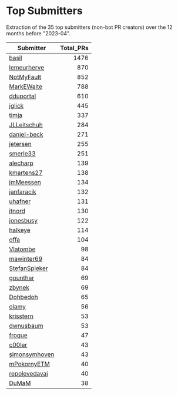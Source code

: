 # Top Submitters

Extraction of the 35 top submitters (non-bot PR creators) 
over the 12 months before "2023-04".


| Submitter     | Total_PRs |
| ------------- | --------: |
| [basil](plot/basil.png) |      1476 |
| [lemeurherve](plot/lemeurherve.png) |       870 |
| [NotMyFault](plot/NotMyFault.png) |       852 |
| [MarkEWaite](plot/MarkEWaite.png) |       788 |
| [dduportal](plot/dduportal.png) |       610 |
| [jglick](plot/jglick.png) |       445 |
| [timja](plot/timja.png) |       337 |
| [JLLeitschuh](plot/JLLeitschuh.png) |       284 |
| [daniel-beck](plot/daniel-beck.png) |       271 |
| [jetersen](plot/jetersen.png) |       255 |
| [smerle33](plot/smerle33.png) |       251 |
| [alecharp](plot/alecharp.png) |       139 |
| [kmartens27](plot/kmartens27.png) |       138 |
| [jmMeessen](plot/jmMeessen.png) |       134 |
| [janfaracik](plot/janfaracik.png) |       132 |
| [uhafner](plot/uhafner.png) |       131 |
| [jtnord](plot/jtnord.png) |       130 |
| [jonesbusy](plot/jonesbusy.png) |       122 |
| [halkeye](plot/halkeye.png) |       114 |
| [offa](plot/offa.png) |       104 |
| [Vlatombe](plot/Vlatombe.png) |        98 |
| [mawinter69](plot/mawinter69.png) |        84 |
| [StefanSpieker](plot/StefanSpieker.png) |        84 |
| [gounthar](plot/gounthar.png) |        69 |
| [zbynek](plot/zbynek.png) |        69 |
| [Dohbedoh](plot/Dohbedoh.png) |        65 |
| [olamy](plot/olamy.png) |        56 |
| [krisstern](plot/krisstern.png) |        53 |
| [dwnusbaum](plot/dwnusbaum.png) |        53 |
| [froque](plot/froque.png) |        47 |
| [c00ler](plot/c00ler.png) |        43 |
| [simonsymhoven](plot/simonsymhoven.png) |        43 |
| [mPokornyETM](plot/mPokornyETM.png) |        40 |
| [repolevedavaj](plot/repolevedavaj.png) |        40 |
| [DuMaM](plot/DuMaM.png) |        38 |
